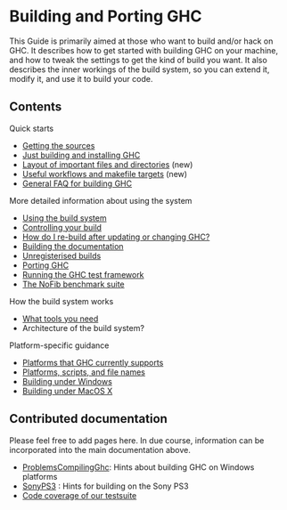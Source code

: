 # Building and Porting GHC



This Guide is primarily aimed at those who want to build and/or
hack on GHC.  It describes how to get started with building GHC on your
machine, and how to tweak the settings to get the kind of build you
want.  It also describes the inner workings of the build system, so you
can extend it, modify it, and use it to build your code.


## Contents



Quick starts


- [Getting the sources](building/getting-the-sources)
- [Just building and installing GHC](building/quick-start)
- [Layout of important files and directories](building/files) (new)
- [Useful workflows and makefile targets](building/targets) (new)
- [General FAQ for building GHC](building/faq)


More detailed information about using the system


- [Using the build system](building/using)
- [Controlling your build](building/hacking)
- [How do I re-build after updating or changing GHC?](building/rebuilding)
- [Building the documentation](building/docs)
- [Unregisterised builds](building/unregisterised)
- [Porting GHC](building/porting)
- [Running the GHC test framework](building/running-tests)
- [The NoFib benchmark suite](building/running-no-fib)


How the build system works


- [What tools you need](building/prerequisites)
- Architecture of the build system?


Platform-specific guidance


- [Platforms that GHC currently supports](platforms)
- [Platforms, scripts, and file names](building/platforms-scripts-file-names)
- [Building under Windows](building/windows)
- [Building under MacOS X](building/mac-osx)

## Contributed documentation



Please feel free to add pages here.  In due course, information can be incorporated into the main documentation above.


- [ProblemsCompilingGhc](problems-compiling-ghc): Hints about building GHC on Windows platforms  
- [SonyPS3](sony-p-s3) : Hints for building on the Sony PS3
- [Code coverage of our testsuite](ghc-coverage)
